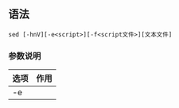 ## 语法
```
sed [-hnV][-e<script>][-f<script文件>][文本文件]
```
### 参数说明
| 选项                               | 作用                                       |
| ---------------------------------- | ------------------------------------------ |
| -e<script>或--expression=<script>  | 以选项中指定的script来处理输入的文本文件。    |
| -f<script文件>或--file=<script文件> | 以选项中指定的script文件来处理输入的文本文件。|
| -h或--help                         | 显示帮助。                                  |
| -n或--quiet或--silent              | 仅显示script处理后的结果。                   |
| -V或--version                      | 显示版本信息                                |

### 动作说明
- a ：新增， a 的后面可以接字串，而这些字串会在新的一行出现(目前的下一行)～
- c ：取代， c 的后面可以接字串，这些字串可以取代 n1,n2 之间的行！
- d ：删除，因为是删除啊，所以 d 后面通常不接任何东东；
- i ：插入， i 的后面可以接字串，而这些字串会在新的一行出现(目前的上一行)；
- p ：打印，亦即将某个选择的数据印出。通常 p 会与参数 sed -n 一起运行～
- s ：取代，可以直接进行取代的工作哩！通常这个 s 的动作可以搭配正则表达式！例如 1,20s/old/new/g 就是啦